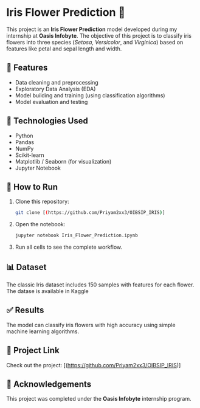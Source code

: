 # Iris Flower Prediction 🌸

This project is an **Iris Flower Prediction** model developed during my internship at **Oasis Infobyte**. The objective of this project is to classify iris flowers into three species (*Setosa*, *Versicolor*, and *Virginica*) based on features like petal and sepal length and width.

## 📌 Features

* Data cleaning and preprocessing
* Exploratory Data Analysis (EDA)
* Model building and training (using classification algorithms)
* Model evaluation and testing

## 📁 Technologies Used

* Python
* Pandas
* NumPy
* Scikit-learn
* Matplotlib / Seaborn (for visualization)
* Jupyter Notebook

## 🚀 How to Run

1. Clone this repository:

   ```bash
   git clone [(https://github.com/Priyam2xx3/OIBSIP_IRIS)]
   ```

2. Open the notebook:

   ```bash
   jupyter notebook Iris_Flower_Prediction.ipynb
   ```

3. Run all cells to see the complete workflow.

## 📊 Dataset

The classic Iris dataset includes 150 samples with features for each flower.
The datase is available in Kaggle

## ✅ Results

The model can classify iris flowers with high accuracy using simple machine learning algorithms.

## 🔗 Project Link

Check out the project: \[(https://github.com/Priyam2xx3/OIBSIP_IRIS)]

## 🙏 Acknowledgements

This project was completed under the **Oasis Infobyte** internship program.
